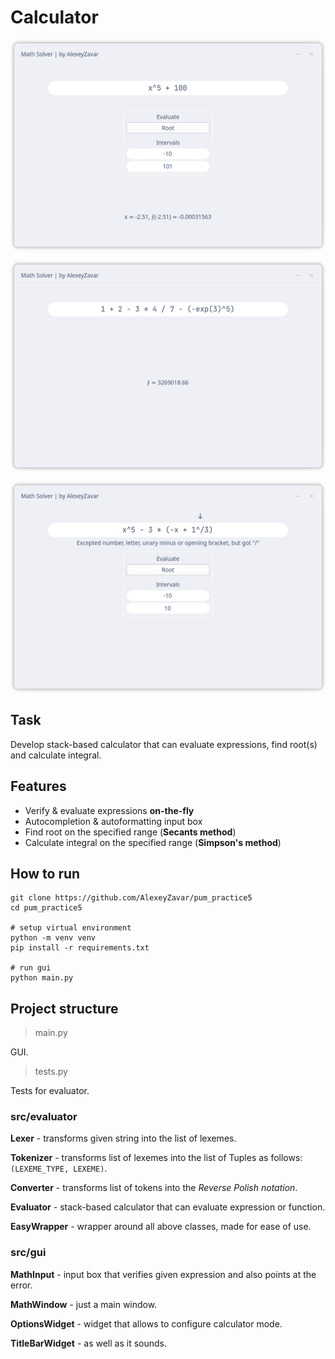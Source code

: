 # Calculator

![Demo](.github/demo1.png)

![Demo](.github/demo2.png)

![Demo](.github/demo3.png)

## Task

Develop stack-based calculator that can evaluate expressions, find root(s) and calculate integral.

## Features

- Verify & evaluate expressions **on-the-fly**
- Autocompletion & autoformatting input box
- Find root on the specified range (**Secants method**)
- Calculate integral on the specified range (**Simpson's method**)

## How to run

```shell
git clone https://github.com/AlexeyZavar/pum_practice5
cd pum_practice5

# setup virtual environment
python -m venv venv
pip install -r requirements.txt

# run gui
python main.py
```

## Project structure

> main.py

GUI.

> tests.py

Tests for evaluator.

### src/evaluator

**Lexer** - transforms given string into the list of lexemes.

**Tokenizer** - transforms list of lexemes into the list of Tuples as follows: `(LEXEME_TYPE, LEXEME)`.

**Converter** - transforms list of tokens into the *Reverse Polish notation*.

**Evaluator** - stack-based calculator that can evaluate expression or function.

**EasyWrapper** - wrapper around all above classes, made for ease of use.

### src/gui

**MathInput** - input box that verifies given expression and also points at the error.

**MathWindow** - just a main window.

**OptionsWidget** - widget that allows to configure calculator mode.

**TitleBarWidget** - as well as it sounds.

